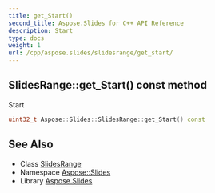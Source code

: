 ```yaml
---
title: get_Start()
second_title: Aspose.Slides for C++ API Reference
description: Start
type: docs
weight: 1
url: /cpp/aspose.slides/slidesrange/get_start/
---
```

## SlidesRange::get_Start() const method


Start

```cpp
uint32_t Aspose::Slides::SlidesRange::get_Start() const
```

## See Also

* Class [SlidesRange](./)
* Namespace [Aspose::Slides](../)
* Library [Aspose.Slides](../../)